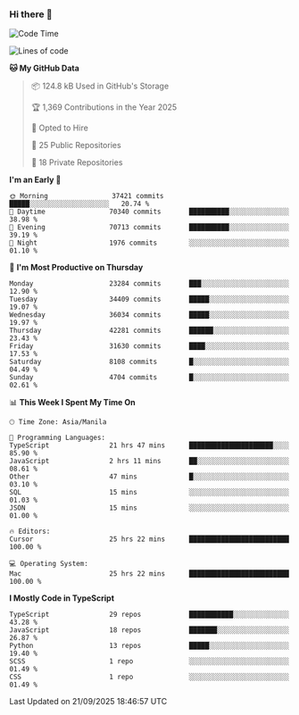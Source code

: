 ### Hi there 👋

<!--START_SECTION:waka-->
![Code Time](http://img.shields.io/badge/Code%20Time-2%2C148%20hrs%2041%20mins-blue)

![Lines of code](https://img.shields.io/badge/From%20Hello%20World%20I%27ve%20Written-68.9%20million%20lines%20of%20code-blue)

**🐱 My GitHub Data** 

> 📦 124.8 kB Used in GitHub's Storage 
 > 
> 🏆 1,369 Contributions in the Year 2025
 > 
> 💼 Opted to Hire
 > 
> 📜 25 Public Repositories 
 > 
> 🔑 18 Private Repositories 
 > 
**I'm an Early 🐤** 

```text
🌞 Morning                37421 commits       █████░░░░░░░░░░░░░░░░░░░░   20.74 % 
🌆 Daytime                70340 commits       ██████████░░░░░░░░░░░░░░░   38.98 % 
🌃 Evening                70713 commits       ██████████░░░░░░░░░░░░░░░   39.19 % 
🌙 Night                  1976 commits        ░░░░░░░░░░░░░░░░░░░░░░░░░   01.10 % 
```
📅 **I'm Most Productive on Thursday** 

```text
Monday                   23284 commits       ███░░░░░░░░░░░░░░░░░░░░░░   12.90 % 
Tuesday                  34409 commits       █████░░░░░░░░░░░░░░░░░░░░   19.07 % 
Wednesday                36034 commits       █████░░░░░░░░░░░░░░░░░░░░   19.97 % 
Thursday                 42281 commits       ██████░░░░░░░░░░░░░░░░░░░   23.43 % 
Friday                   31630 commits       ████░░░░░░░░░░░░░░░░░░░░░   17.53 % 
Saturday                 8108 commits        █░░░░░░░░░░░░░░░░░░░░░░░░   04.49 % 
Sunday                   4704 commits        █░░░░░░░░░░░░░░░░░░░░░░░░   02.61 % 
```


📊 **This Week I Spent My Time On** 

```text
🕑︎ Time Zone: Asia/Manila

💬 Programming Languages: 
TypeScript               21 hrs 47 mins      █████████████████████░░░░   85.90 % 
JavaScript               2 hrs 11 mins       ██░░░░░░░░░░░░░░░░░░░░░░░   08.61 % 
Other                    47 mins             █░░░░░░░░░░░░░░░░░░░░░░░░   03.10 % 
SQL                      15 mins             ░░░░░░░░░░░░░░░░░░░░░░░░░   01.03 % 
JSON                     15 mins             ░░░░░░░░░░░░░░░░░░░░░░░░░   01.00 % 

🔥 Editors: 
Cursor                   25 hrs 22 mins      █████████████████████████   100.00 % 

💻 Operating System: 
Mac                      25 hrs 22 mins      █████████████████████████   100.00 % 
```

**I Mostly Code in TypeScript** 

```text
TypeScript               29 repos            ███████████░░░░░░░░░░░░░░   43.28 % 
JavaScript               18 repos            ███████░░░░░░░░░░░░░░░░░░   26.87 % 
Python                   13 repos            █████░░░░░░░░░░░░░░░░░░░░   19.40 % 
SCSS                     1 repo              ░░░░░░░░░░░░░░░░░░░░░░░░░   01.49 % 
CSS                      1 repo              ░░░░░░░░░░░░░░░░░░░░░░░░░   01.49 % 
```




 Last Updated on 21/09/2025 18:46:57 UTC
<!--END_SECTION:waka-->
